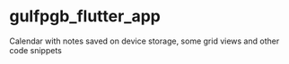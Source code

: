 # gulfpgb_flutter_app
Calendar with notes saved on device storage, some grid views and other code snippets
